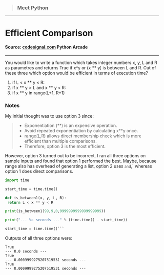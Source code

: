 > ### Meet Python

---

# Efficient Comparison

#### Source: [codesignal.com](https://codesignal.com/) Python Arcade

---

You would like to write a function which takes integer numbers x, y, L and R as parametres and returns True if x^y or (x \*\* y) is between L and R. Out of these three which option would be efficient in terms of execution time?

1. if L < x \*\* y < R:
2. if x ** y > L and x ** y < R:
3. if x \*\* y in range(L+1, R+1)

### Notes

My initial thought was to use option 3 since:

> - Exponentiation (\*\*) is an expensive operation.
> - Avoid repeated exponentiation by calculating x\*\*y once.
> - range(L,R) allows direct membership check which is more efficient than multiple comparisons.
> - Therefore, option 3 is the most efficient.

However, option 3 turned out to be incorrect. I ran all three options on sample inputs and found that option 1 performed the best. Maybe, because range also has overhead of generating a list, option 2 uses `and`,` whereas option 1 does direct comparisons.

````python
import time

start_time = time.time()

def is_between1(x, y, L, R):
 return L < x ** y < R

print(is_between1(99,9,0,9999999999999999999))

print("--- %s seconds ---" % (time.time() - start_time))

start_time = time.time()```
````

Outputs of all three options were:

```shell
True
--- 0.0 seconds ---
True
--- 0.0009999275207519531 seconds ---
True
--- 0.0009999275207519531 seconds ---
```
